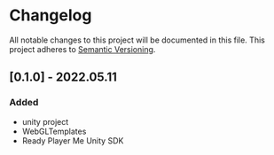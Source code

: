 # Changelog

All notable changes to this project will be documented in this file.
This project adheres to [Semantic Versioning](http://semver.org/).

## [0.1.0] - 2022.05.11

### Added

- unity project
- WebGLTemplates
- Ready Player Me Unity SDK

